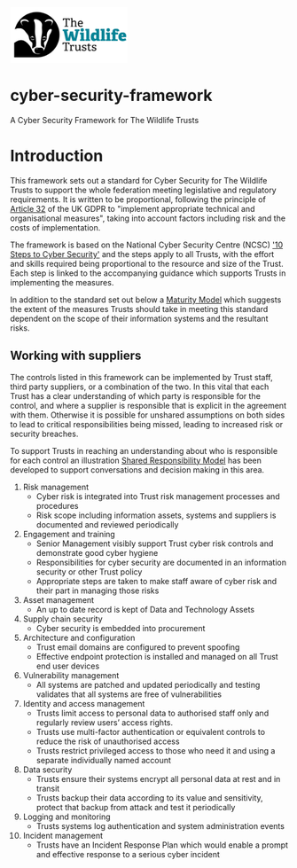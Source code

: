 <img src="/Levels/twt-logo.png" height="100">

# cyber-security-framework
A Cyber Security Framework for The Wildlife Trusts

# Introduction
This framework sets out a standard for Cyber Security for The Wildlife Trusts to support the whole federation meeting legislative and regulatory requirements. It is written to be proportional, following the principle of [Article 32](https://www.legislation.gov.uk/eur/2016/679/article/32) of the UK GDPR to "implement appropriate technical and organisational measures", taking into account factors including risk and the costs of implementation.

The framework is based on the National Cyber Security Centre (NCSC) ['10 Steps to Cyber Security'](https://www.ncsc.gov.uk/collection/10-steps) and the steps apply to all Trusts, with the effort and skills required being proportional to the resource and size of the Trust. Each step is linked to the accompanying guidance which supports Trusts in implementing the measures.

In addition to the standard set out below a [Maturity Model](/Levels/#readme) which suggests the extent of the measures Trusts should take in meeting this standard dependent on the scope of their information systems and the resultant risks.

## Working with suppliers
The controls listed in this framework can be implemented by Trust staff, third party suppliers, or a combination of the two. In this vital that each Trust has a clear understanding of which party is responsible for the control, and where a supplier is responsible that is explicit in the agreement with them.  Otherwise it is possible for unshared assumptions on both sides to lead to critical responsibilities being missed, leading to increased risk or security breaches.

To support Trusts in reaching an understanding about who is responsible for each control an illustration [Shared Responsibility Model](/1-Understand-your-risks/shared-responsibility-model.md) has been developed to support conversations and decision making in this area.

1. Risk management
	- Cyber risk is integrated into Trust risk management processes and procedures
	- Risk scope including information assets, systems and suppliers is documented and reviewed periodically
2. Engagement and training
	- Senior Management visibly support Trust cyber risk controls and demonstrate good cyber hygiene 
	- Responsibilities for cyber security are documented in an information security or other Trust policy
	- Appropriate steps are taken to make staff aware of cyber risk and their part in managing those risks
3. Asset management
	- An up to date record is kept of Data and Technology Assets
4. Supply chain security
	- Cyber security is embedded into procurement
5. Architecture and configuration
	- Trust email domains are configured to prevent spoofing
	- Effective endpoint protection is installed and managed on all Trust end user devices
6. Vulnerability management
	- All systems are patched and updated periodically and testing validates that all systems are free of vulnerabilities
7. Identity and access management
	- Trusts limit access to personal data to authorised staff only and regularly review users’ access rights.
	- Trusts use multi-factor authentication or equivalent controls to reduce the risk of unauthorised access
	- Trusts restrict privileged access to those who need it and using a separate individually named account 
8. Data security
	- Trusts ensure their systems encrypt all personal data at rest and in transit
	- Trusts backup their data according to its value and sensitivity, protect that backup from attack and test it periodically
9. Logging and monitoring
	- Trusts systems log authentication and system administration events
10. Incident management
	- Trusts have an Incident Response Plan which would enable a prompt and effective response to a serious cyber incident